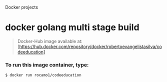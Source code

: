 Docker projects
# docker golang multi stage build

> Docker-Hub image available at: [https://hub.docker.com/repository/docker/robertoevangelistasilva/codeeducation]

### **To run this image container, type:**
```
$ docker run rocamo1/codeeducation
```
